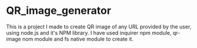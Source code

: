 # QR_image_generator
This is a project I made to create QR image of any URL provided by the user, using node.js and it's NPM library. I have used inquirer npm module, qr-image nom module and fs native module to create it.
